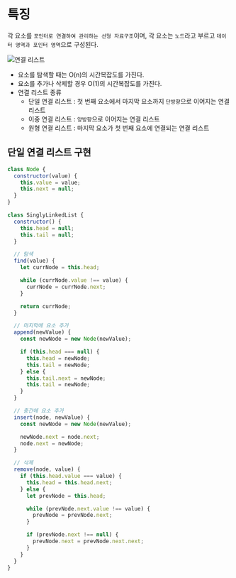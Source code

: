 # 특징

각 요소를 `포인터로 연결하여 관리하는 선형 자료구조`이며, 각 요소는 `노드`라고 부르고 `데이터 영역과 포인터 영역`으로 구성된다.

![연결 리스트](https://user-images.githubusercontent.com/72539723/207995687-f5f292bd-581b-4d7e-9db2-dbc42e1961cd.png)

- 요소를 탐색할 때는 O(n)의 시간복잡도를 가진다.
- 요소를 추가나 삭제할 경우 O(1)의 시간복잡도를 가진다.
- 연결 리스트 종류
  - 단일 연결 리스트 : 첫 번째 요소에서 마지막 요소까지 `단방향`으로 이어지는 연결 리스트
  - 이중 연결 리스트 : `양방향`으로 이어지는 연결 리스트
  - 원형 연결 리스트 : 마지막 요소가 첫 번째 요소에 연결되는 연결 리스트

## 단일 연결 리스트 구현

```js
class Node {
  constructor(value) {
    this.value = value;
    this.next = null;
  }
}

class SinglyLinkedList {
  constructor() {
    this.head = null;
    this.tail = null;
  }

  // 탐색
  find(value) {
    let currNode = this.head;

    while (currNode.value !== value) {
      currNode = currNode.next;
    }

    return currNode;
  }

  // 마지막에 요소 추가
  append(newValue) {
    const newNode = new Node(newValue);

    if (this.head === null) {
      this.head = newNode;
      this.tail = newNode;
    } else {
      this.tail.next = newNode;
      this.tail = newNode;
    }
  }

  // 중간에 요소 추가
  insert(node, newValue) {
    const newNode = new Node(newValue);

    newNode.next = node.next;
    node.next = newNode;
  }

  // 삭제
  remove(node, value) {
    if (this.head.value === value) {
      this.head = this.head.next;
    } else {
      let prevNode = this.head;

      while (prevNode.next.value !== value) {
        prevNode = prevNode.next;
      }

      if (prevNode.next !== null) {
        prevNode.next = prevNode.next.next;
      }
    }
  }
}
```
